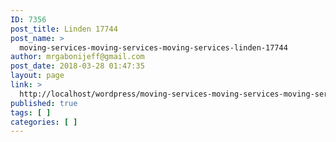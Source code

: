 ```yaml
---
ID: 7356
post_title: Linden 17744
post_name: >
  moving-services-moving-services-moving-services-linden-17744
author: mrgabonijeff@gmail.com
post_date: 2018-03-28 01:47:35
layout: page
link: >
  http://localhost/wordpress/moving-services-moving-services-moving-services-linden-17744/
published: true
tags: [ ]
categories: [ ]
---
```

